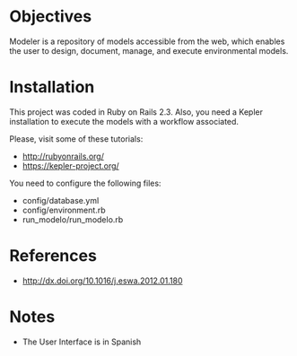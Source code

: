 Objectives
============

Modeler is a repository of models accessible from the web, which enables the user to design, document, manage, and execute environmental models.


Installation
============

This project was coded in Ruby on Rails 2.3. Also, you need a Kepler installation to execute the models with a workflow associated.

Please, visit some of these tutorials:

* http://rubyonrails.org/
* https://kepler-project.org/

You need to configure the following files:

* config/database.yml
* config/environment.rb
* run_modelo/run_modelo.rb

References
============

* http://dx.doi.org/10.1016/j.eswa.2012.01.180

Notes
============

* The User Interface is in Spanish

